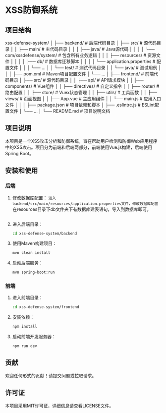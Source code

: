 # XSS防御系统

## 项目结构

xss-defense-system/
│
├── backend/ # 后端代码目录
│ ├── src/ # 源代码目录
│ │ ├── main/ # 主代码目录
│ │ │ ├── java/ # Java源代码
│ │ │ │ └── com/xssdefense/system/ # 包含所有业务逻辑
│ │ │ ├── resources/ # 资源文件
│ │ │ │ ├── db/ # 数据库迁移脚本
│ │ │ │ └── application.properties # 配置文件
│ │ │ └── ...
│ │ └── test/ # 测试代码目录
│ │ └── java/ # 测试用例
│ │
│ ├── pom.xml # Maven项目配置文件
│ └── ...
│
├── frontend/ # 前端代码目录
│ ├── src/ # 源代码目录
│ │ ├── api/ # API请求模块
│ │ ├── components/ # Vue组件
│ │ ├── directives/ # 自定义指令
│ │ ├── router/ # 路由配置
│ │ ├── store/ # Vuex状态管理
│ │ ├── utils/ # 工具函数
│ │ ├── views/ # 页面视图
│ │ ├── App.vue # 主应用组件
│ │ └── main.js # 应用入口文件
│ │
│ ├── package.json # 项目依赖和脚本
│ ├── .eslintrc.js # ESLint配置文件
│ └── ...
│
└── README.md # 项目说明文档

## 项目说明

本项目是一个XSS攻击分析和防御系统，旨在帮助用户检测和防御Web应用程序中的XSS攻击。项目分为前端和后端两部分，前端使用Vue.js构建，后端使用Spring Boot。

## 安装和使用

### 后端

1. 修改数据库配置：
   ```进入backend/src/main/resources/application.properties文件，修改数据库配置```
      在resources目录下db文件夹下有数据库建表语句，导入到数据库即可。
   ```

2. 进入后端目录：
   ```bash
   cd xss-defense-system/backend
   ```

3. 使用Maven构建项目：
   ```bash
   mvn clean install
   ```

4. 启动后端服务：
   ```bash
   mvn spring-boot:run
   ```

### 前端

1. 进入前端目录：
   ```bash
   cd xss-defense-system/frontend
   ```

2. 安装依赖：
   ```bash
   npm install
   ```

3. 启动前端开发服务器：
   ```bash
   npm run dev
   ```

## 贡献

欢迎任何形式的贡献！请提交问题或拉取请求。

## 许可证

本项目采用MIT许可证，详细信息请查看LICENSE文件。

